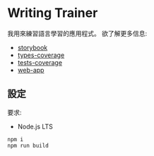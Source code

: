 # Writing Trainer

我用來練習語言學習的應用程式。 欲了解更多信息:

- [storybook](https://igncp.github.io/writing-trainer/storybook)
- [types-coverage](https://igncp.github.io/writing-trainer/types-coverage)
- [tests-coverage](https://igncp.github.io/writing-trainer/core-tests-coverage)
- [web-app](https://igncp.github.io/writing-trainer/web-app)

## 設定

要求:

- Node.js LTS

```
npm i
npm run build
```
